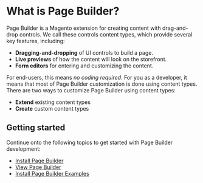 # What is Page Builder?

Page Builder is a Magento extension for creating content with drag-and-drop controls. 
We call these controls content types, which provide several key features, including:

- **Dragging-and-dropping** of UI controls to build a page.
- **Live previews** of how the content will look on the storefront.
- **Form editors** for entering and customizing the content.

For end-users, this means _no coding required_. For you as a developer, it means that most of Page Builder customization is done using content types. There are two ways to customize Page Builder using content types:

- **Extend** existing content types
- **Create** custom content types

## Getting started

Continue onto the following topics to get started with Page Builder development:

- [Install Page Builder](getting-started/install-pagebuilder.md)
- [View Page Builder](getting-started/view-pagebuilder.md)
- [Install Page Builder Examples](getting-started/install-pagebuilder-examples.md)
